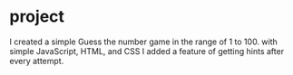 # project
I created a simple Guess the number game in the range of 1 to 100.
with simple JavaScript, HTML, and CSS
I added a feature of getting hints after every attempt.
